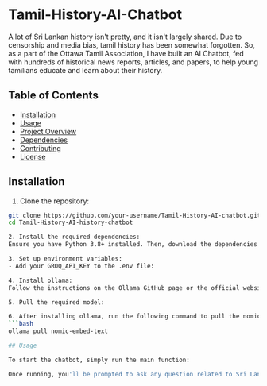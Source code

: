 # Tamil-History-AI-Chatbot
A lot of Sri Lankan history isn't pretty, and it isn't largely shared. Due to censorship and media bias, tamil history has been somewhat forgotten. So, as a part of the Ottawa Tamil Association, I have built an AI Chatbot, fed with hundreds of historical news reports, articles, and papers, to help young tamilians educate and learn about their history.

## Table of Contents

- [Installation](#installation)
- [Usage](#usage)
- [Project Overview](#project-overview)
- [Dependencies](#dependencies)
- [Contributing](#contributing)
- [License](#license)

## Installation

1. Clone the repository:
```bash
git clone https://github.com/your-username/Tamil-History-AI-chatbot.git
cd Tamil-History-AI-history-chatbot

2. Install the required dependencies:
Ensure you have Python 3.8+ installed. Then, download the dependencies from the requirements.txt file:

3. Set up environment variables:
- Add your GROQ_API_KEY to the .env file:

4. Install ollama:
Follow the instructions on the Ollama GitHub page or the official website to install the ollama CLI tool.

5. Pull the required model:

6. After installing ollama, run the following command to pull the nomic-embed-text model:
```bash
ollama pull nomic-embed-text

## Usage

To start the chatbot, simply run the main function:

Once running, you'll be prompted to ask any question related to Sri Lankan history. The chatbot will generate relevant search queries, retrieve information from a document collection, and provide a concise answer.

